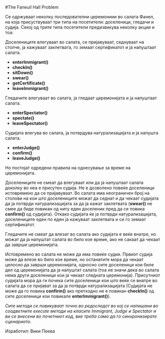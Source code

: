 #The Faneuil Hall Problem

Се одржуваат неколку последователни церемониии во салата Фанел, на која присуствуваат три типа на посетители: доселеници, гледачи и судија. Секој од трите типа посетители предизвикува неколку акции и тоа:

Доселениците влегуваат во салата, се пријавуваат, седнуваат на столче, ја кажуваат заклетвата, го земаат сертификатот и ја напуштаат салата. 

*	**enterImmigrant()**
*	**checkIn()**
*	**sitDown()**
*	**swear()**
*	**getCertificate()**
*	**leaveImmigrant()**

Гледачите влегуваат во салата, ја гледаат церемонијата и ја напуштаат салата.

*	**enterSpectator()**
*	**spectate()**
*	**leaveSpectator()**

Судијата влегува во салата, ја потврдува натурализацијата и  ја напушта салата.

*	**enterJudge()**
*	**confirm()**
*	**leaveJudge()**

Но постојат одредени правила на однесување за време на церемонијата.

Доселениците не смеат да влегуваат или да ја напуштаат салата доколку во неа е присутен судија. Не е дозволено повеќе доселеници истовремено да се пријавуваат. Во салата има неограничен број на столови на кои што доселениците можат да седнат и да чекаат судијата да ја потврди натурализацијата за да ја кажат заклетвата (**swear()** не смее да биде повикан од ниту еден доселеник пред да се повика **confirm()** од судијата). Откако судијата ќе ја потврди натурализацијата, доселениците еден по еден ја кажуваат заклетвата и си го земаат сертификатот.

Гледачите не смеат да влезат во салата ако судијата е веќе внатре, но можат да ја напуштат салата во било кое време, ако не сакаат да чекаат да заврши церемонијата.

Истовремено во салата не може да има повеќе судии. Првиот судија може да влезе во било кое време, но останатите мора да чекаат целосно да заврши церемонијата, односно сите доселеници кои биле дел од церемонијата да ја напуштат салата (тоа не значи дека во салата нема други доселеници кои ја чекаат следната церемонија). Присутниот судијата мора да ги почека сите доселеници кои што веќе се внатре во салата да се пријават за да ја потврди натурализацијата (Судијата не може да го повика **confirm()** ако претходно не е повикан **checkIn()** од сите доселеници кои повикале **enterImmigrant()**).


*Сите методи се повикуваат точно во редоследот во кој се напишани во соодветните execute методи на класите Immigrant, Judge и Spectator и ви се внесени во почетниот код, вие треба само да го синхронизирате сценариото.*


Изработил:
Вики Пеева
